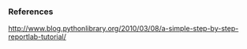 ### References 
http://www.blog.pythonlibrary.org/2010/03/08/a-simple-step-by-step-reportlab-tutorial/
